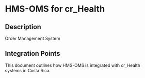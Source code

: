 # HMS-OMS for cr_Health

## Description

Order Management System

## Integration Points

This document outlines how HMS-OMS is integrated with cr_Health systems in Costa Rica.
